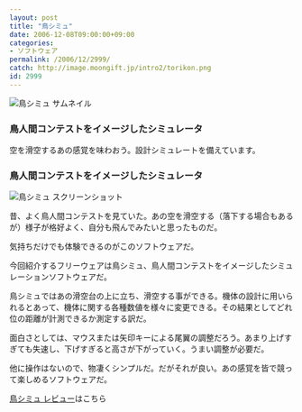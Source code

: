 ```yaml
---
layout: post
title: "鳥シミュ"
date: 2006-12-08T09:00:00+09:00
categories:
- ソフトウェア
permalink: /2006/12/2999/
catch: http://image.moongift.jp/intro2/torikon.png
id: 2999
---
```

 ![鳥シミュ サムネイル](http://image.moongift.jp/intro2/torikon.t.png "鳥シミュ サムネイル")
  

### 鳥人間コンテストをイメージしたシミュレータ
  
空を滑空するあの感覚を味わおう。設計シミュレートを備えています。  
<!--more-->  

### 鳥人間コンテストをイメージしたシミュレータ
  

![鳥シミュ スクリーンショット](http://image.moongift.jp/intro2/torikon.png "鳥シミュ スクリーンショット")

  

昔、よく鳥人間コンテストを見ていた。あの空を滑空する（落下する場合もあるが）様子が格好よく、自分も飛んでみたいと思ったものだ。

  

気持ちだけでも体験できるのがこのソフトウェアだ。

  

今回紹介するフリーウェアは鳥シミュ、鳥人間コンテストをイメージしたシミュレーションソフトウェアだ。

  

鳥シミュではあの滑空台の上に立ち、滑空する事ができる。機体の設計に用いられるとあって、機体に関する各種数値を様々に変更できる。その結果としてどれ位の距離が計測できるか測定する訳だ。

  

面白さとしては、マウスまたは矢印キーによる尾翼の調整だろう。あまり上げすぎても失速し、下げすぎると高さが下がっていく。うまい調整が必要だ。

  

他に操作はないので、物凄くシンプルだ。だがそれが良い。あの感覚を皆で競って楽しめるソフトウェアだ。

  

[鳥シミュ レビュー](http://fw.moongift.jp/review/i-3005.html)はこちら

